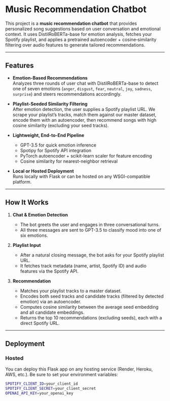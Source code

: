 # Music Recommendation Chatbot

This project is a **music recommendation chatbot** that provides personalized song suggestions based on user conversation and emotional context. It uses DistilRoBERTa-base for emotion analysis, fetches your Spotify playlist, and applies a pretrained autoencoder + cosine‐similarity filtering over audio features to generate tailored recommendations.

---

## Features

- **Emotion-Based Recommendations**  
  Analyzes three rounds of user chat with DistilRoBERTa-base to detect one of seven emotions (`anger`, `disgust`, `fear`, `neutral`, `joy`, `sadness`, `surprise`) and steers recommendations accordingly.

- **Playlist-Seeded Similarity Filtering**  
  After emotion detection, the user supplies a Spotify playlist URL. We scrape your playlist’s tracks, match them against our master dataset, encode them with an autoencoder, then recommend songs with high cosine similarity (excluding your seed tracks).

- **Lightweight, End-to-End Pipeline**  
  - GPT-3.5 for quick emotion inference  
  - Spotipy for Spotify API integration  
  - PyTorch autoencoder + scikit-learn scaler for feature encoding  
  - Cosine similarity for nearest-neighbor retrieval

- **Local or Hosted Deployment**  
  Runs locally with Flask or can be hosted on any WSGI-compatible platform. 

---

## How It Works

1. **Chat & Emotion Detection**  
   - The bot greets the user and engages in three conversational turns.  
   - All three messages are sent to GPT-3.5 to classify mood into one of six emotions.

2. **Playlist Input**  
   - After a natural closing message, the bot asks for your Spotify playlist URL.  
   - It fetches track metadata (name, artist, Spotify ID) and audio features via the Spotify API.

3. **Recommendation**  
   - Matches your playlist tracks to a master dataset.  
   - Encodes both seed tracks and candidate tracks (filtered by detected emotion) via an autoencoder.  
   - Computes cosine similarity between the average seed embedding and all candidate embeddings.  
   - Returns the top 10 recommendations (excluding seeds), each with a direct Spotify URL.

---

## Deployment

### Hosted
You can deploy this Flask app on any hosting service (Render, Heroku, AWS, etc.). Be sure to set your environment variables:

```bash
SPOTIFY_CLIENT_ID=your_client_id
SPOTIFY_CLIENT_SECRET=your_client_secret
OPENAI_API_KEY=your_openai_key

